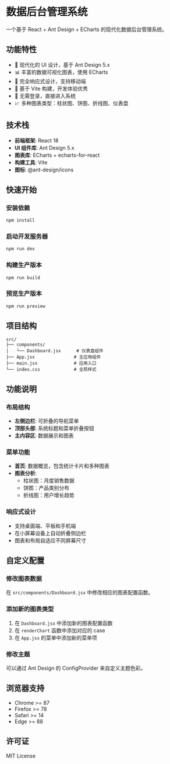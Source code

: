 # 数据后台管理系统

一个基于 React + Ant Design + ECharts 的现代化数据后台管理系统。

## 功能特性

- 🎨 现代化的 UI 设计，基于 Ant Design 5.x
- 📊 丰富的数据可视化图表，使用 ECharts
- 📱 完全响应式设计，支持移动端
- 🚀 基于 Vite 构建，开发体验优秀
- 🎯 无需登录，直接进入系统
- 📈 多种图表类型：柱状图、饼图、折线图、仪表盘

## 技术栈

- **前端框架**: React 18
- **UI 组件库**: Ant Design 5.x
- **图表库**: ECharts + echarts-for-react
- **构建工具**: Vite
- **图标**: @ant-design/icons

## 快速开始

### 安装依赖

```bash
npm install
```

### 启动开发服务器

```bash
npm run dev
```

### 构建生产版本

```bash
npm run build
```

### 预览生产版本

```bash
npm run preview
```

## 项目结构

```
src/
├── components/
│   └── Dashboard.jsx      # 仪表盘组件
├── App.jsx               # 主应用组件
├── main.jsx              # 应用入口
└── index.css             # 全局样式
```

## 功能说明

### 布局结构
- **左侧边栏**: 可折叠的导航菜单
- **顶部头部**: 系统标题和菜单折叠按钮
- **主内容区**: 数据展示和图表

### 菜单功能
- **首页**: 数据概览，包含统计卡片和多种图表
- **图表分析**: 
  - 柱状图：月度销售数据
  - 饼图：产品类别分布
  - 折线图：用户增长趋势

### 响应式设计
- 支持桌面端、平板和手机端
- 在小屏幕设备上自动折叠侧边栏
- 图表和布局自适应不同屏幕尺寸

## 自定义配置

### 修改图表数据
在 `src/components/Dashboard.jsx` 中修改相应的图表配置函数。

### 添加新的图表类型
1. 在 `Dashboard.jsx` 中添加新的图表配置函数
2. 在 `renderChart` 函数中添加对应的 case
3. 在 `App.jsx` 的菜单中添加新的菜单项

### 修改主题
可以通过 Ant Design 的 ConfigProvider 来自定义主题色彩。

## 浏览器支持

- Chrome >= 87
- Firefox >= 78
- Safari >= 14
- Edge >= 88

## 许可证

MIT License
